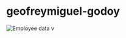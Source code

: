 # geofreymiguel-godoy
<img src="/repository/assets/MON.png" alt="Employee data" title="Employee Data title">
v
